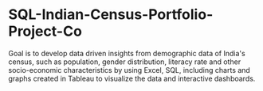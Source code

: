 # SQL-Indian-Census-Portfolio-Project-Co
Goal is to develop data driven insights from demographic data of India's census, such as population, gender distribution, literacy rate and other socio-economic characteristics by using Excel, SQL, including charts and graphs created in Tableau to visualize the data and interactive dashboards.

